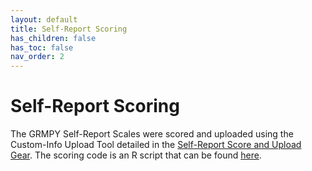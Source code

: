 ```yaml
---
layout: default
title: Self-Report Scoring
has_children: false
has_toc: false
nav_order: 2
---
```

# Self-Report Scoring

The GRMPY Self-Report Scales were scored and uploaded using the Custom-Info Upload Tool detailed in the <a href="https://pennlinc.github.io/docs/flywheel/uploadingDocs/">Self-Report Score and Upload Gear</a>. The scoring code is an R script that can be found <a href="https://github.com/PennLINC/bpd/blob/master/summaryScoring/GRMPY_selfReportScoringCode_v4.R">here</a>.
